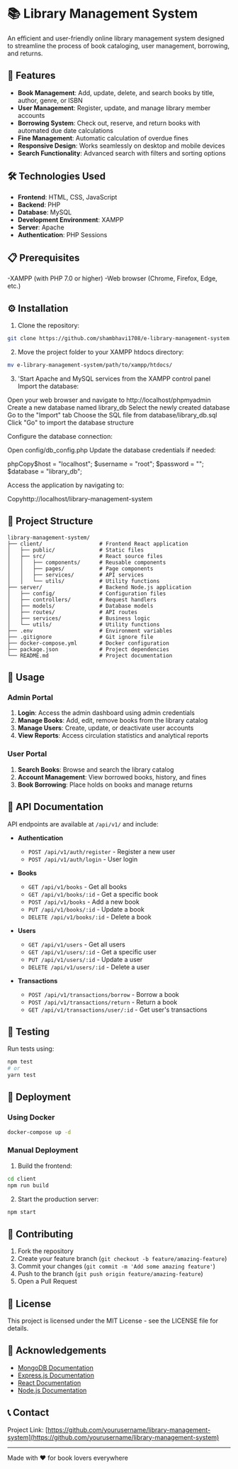 # 📚 Library Management System

An efficient and user-friendly online library management system designed to streamline the process of book cataloging, user management, borrowing, and returns.

## 🌟 Features

- **Book Management**: Add, update, delete, and search books by title, author, genre, or ISBN
- **User Management**: Register, update, and manage library member accounts
- **Borrowing System**: Check out, reserve, and return books with automated due date calculations
- **Fine Management**: Automatic calculation of overdue fines
- **Responsive Design**: Works seamlessly on desktop and mobile devices
- **Search Functionality**: Advanced search with filters and sorting options

## 🛠️ Technologies Used

- **Frontend**: HTML, CSS, JavaScript
- **Backend**: PHP
- **Database**: MySQL
- **Development Environment**: XAMPP
- **Server**: Apache
- **Authentication**: PHP Sessions

## 📋 Prerequisites

-XAMPP (with PHP 7.0 or higher)
-Web browser (Chrome, Firefox, Edge, etc.)

## ⚙️ Installation

1. Clone the repository:
```bash
git clone https://github.com/shambhavi1708/e-library-management-system.git
```

2. Move the project folder to your XAMPP htdocs directory:
```bash
mv e-library-management-system/path/to/xampp/htdocs/
```

3. 'Start Apache and MySQL services from the XAMPP control panel
Import the database:

Open your web browser and navigate to http://localhost/phpmyadmin
Create a new database named library_db
Select the newly created database
Go to the "Import" tab
Choose the SQL file from database/library_db.sql
Click "Go" to import the database structure


Configure the database connection:

Open config/db_config.php
Update the database credentials if needed:

phpCopy$host = "localhost";
$username = "root";
$password = "";
$database = "library_db";

Access the application by navigating to:

Copyhttp://localhost/library-management-system

## 🧩 Project Structure

```
library-management-system/
├── client/                  # Frontend React application
│   ├── public/              # Static files
│   ├── src/                 # React source files
│   │   ├── components/      # Reusable components
│   │   ├── pages/           # Page components
│   │   ├── services/        # API services
│   │   └── utils/           # Utility functions
├── server/                  # Backend Node.js application
│   ├── config/              # Configuration files
│   ├── controllers/         # Request handlers
│   ├── models/              # Database models
│   ├── routes/              # API routes
│   ├── services/            # Business logic
│   └── utils/               # Utility functions
├── .env                     # Environment variables
├── .gitignore               # Git ignore file
├── docker-compose.yml       # Docker configuration
├── package.json             # Project dependencies
└── README.md                # Project documentation
```

## 🚀 Usage

### Admin Portal

1. **Login**: Access the admin dashboard using admin credentials
2. **Manage Books**: Add, edit, remove books from the library catalog
3. **Manage Users**: Create, update, or deactivate user accounts
4. **View Reports**: Access circulation statistics and analytical reports

### User Portal

1. **Search Books**: Browse and search the library catalog
2. **Account Management**: View borrowed books, history, and fines
3. **Book Borrowing**: Place holds on books and manage returns

## 📝 API Documentation

API endpoints are available at `/api/v1/` and include:

- **Authentication**
  - `POST /api/v1/auth/register` - Register a new user
  - `POST /api/v1/auth/login` - User login

- **Books**
  - `GET /api/v1/books` - Get all books
  - `GET /api/v1/books/:id` - Get a specific book
  - `POST /api/v1/books` - Add a new book
  - `PUT /api/v1/books/:id` - Update a book
  - `DELETE /api/v1/books/:id` - Delete a book

- **Users**
  - `GET /api/v1/users` - Get all users
  - `GET /api/v1/users/:id` - Get a specific user
  - `PUT /api/v1/users/:id` - Update a user
  - `DELETE /api/v1/users/:id` - Delete a user

- **Transactions**
  - `POST /api/v1/transactions/borrow` - Borrow a book
  - `POST /api/v1/transactions/return` - Return a book
  - `GET /api/v1/transactions/user/:id` - Get user's transactions

## 🧪 Testing

Run tests using:
```bash
npm test
# or
yarn test
```

## 🔄 Deployment

### Using Docker

```bash
docker-compose up -d
```

### Manual Deployment

1. Build the frontend:
```bash
cd client
npm run build
```

2. Start the production server:
```bash
npm start
```

## 👥 Contributing

1. Fork the repository
2. Create your feature branch (`git checkout -b feature/amazing-feature`)
3. Commit your changes (`git commit -m 'Add some amazing feature'`)
4. Push to the branch (`git push origin feature/amazing-feature`)
5. Open a Pull Request

## 📜 License

This project is licensed under the MIT License - see the LICENSE file for details.

## 🙏 Acknowledgements

- [MongoDB Documentation](https://docs.mongodb.com/)
- [Express.js Documentation](https://expressjs.com/)
- [React Documentation](https://reactjs.org/docs/getting-started.html)
- [Node.js Documentation](https://nodejs.org/en/docs/)

## 📞 Contact

Project Link: [https://github.com/yourusername/library-management-system](https://github.com/yourusername/library-management-system)

---

Made with ❤️ for book lovers everywhere
